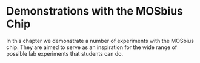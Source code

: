 # Demonstrations with the MOSbius Chip

In this chapter we demonstrate a number of experiments with the MOSbius chip. They are aimed to serve as an inspiration for the wide range of possible lab experiments that students can do. 

```{tableofcontents}
```

